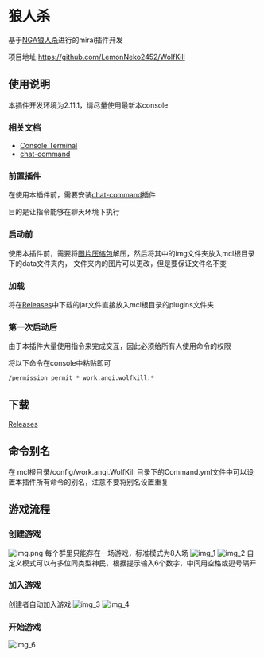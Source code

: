 # 狼人杀
基于[NGA狼人杀](https://ngabbs.com/read.php?tid=11000590&rand=473)进行的mirai插件开发

项目地址 https://github.com/LemonNeko2452/WolfKill
## 使用说明
本插件开发环境为2.11.1，请尽量使用最新本console
### 相关文档
* [Console Terminal](https://docs.mirai.mamoe.net/ConsoleTerminal.html)
* [chat-command](https://github.com/project-mirai/chat-command)
### 前置插件
在使用本插件前，需要安装[chat-command](https://github.com/project-mirai/chat-command/releases)插件

目的是让指令能够在聊天环境下执行
### 启动前
使用本插件前，需要将[图片压缩包](https://github.com/LemonNeko2452/WolfKill/blob/master/img.zip)解压，然后将其中的img文件夹放入mcl根目录下的data文件夹内，
文件夹内的图片可以更改，但是要保证文件名不变

### 加载
将在[Releases](https://github.com/LemonNeko2452/WolfKill/releases/tag/0.1.0)中下载的jar文件直接放入mcl根目录的plugins文件夹 

### 第一次启动后
由于本插件大量使用指令来完成交互，因此必须给所有人使用命令的权限

将以下命令在console中粘贴即可
```shell
/permission permit * work.anqi.wolfkill:*
```

## 下载
[Releases](https://github.com/LemonNeko2452/WolfKill/releases/tag/0.1.0)

## 命令别名

在 mcl根目录/config/work.anqi.WolfKill 目录下的Command.yml文件中可以设置本插件所有命令的别名，注意不要将别名设置重复

## 游戏流程
### 创建游戏
![img.png](https://lemon-neko.oss-cn-beijing.aliyuncs.com/img/img.png)
每个群里只能存在一场游戏，标准模式为8人场
![img_1](https://lemon-neko.oss-cn-beijing.aliyuncs.com/img/img_1.png)
![img_2](https://lemon-neko.oss-cn-beijing.aliyuncs.com/img/img_2.png)
自定义模式可以有多位同类型神民，根据提示输入6个数字，中间用空格或逗号隔开
### 加入游戏
创建者自动加入游戏
![img_3](https://lemon-neko.oss-cn-beijing.aliyuncs.com/img/img_3.png)
![img_4](https://lemon-neko.oss-cn-beijing.aliyuncs.com/img/img_4.png)
### 开始游戏
![img_6](https://lemon-neko.oss-cn-beijing.aliyuncs.com/img/img_6.png)
